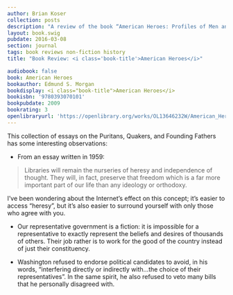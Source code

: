```yaml
---
author: Brian Koser
collection: posts
description: "A review of the book “American Heroes: Profiles of Men and Women Who Shaped Early America” by Edmund S. Morgan"
layout: book.swig
pubdate: 2016-03-08
section: journal
tags: book reviews non-fiction history
title: "Book Review: <i class='book-title'>American Heroes</i>"

audiobook: false
book: American Heroes
bookauthor: Edmund S. Morgan
bookdisplay: <i class="book-title">American Heroes</i>
bookisbn: '9780393070101'
bookpubdate: 2009
bookrating: 3
openlibraryurl: 'https://openlibrary.org/works/OL13646232W/American_Heroes'
---
```

This collection of essays on the Puritans, Quakers, and Founding Fathers has some interesting observations:

- From an essay written in 1959:

> Libraries will remain the nurseries of heresy and independence of thought. They will, in fact, preserve that freedom which is a far more important part of our life than any ideology or orthodoxy.

I’ve been wondering about the Internet’s effect on this concept; it’s easier to access “heresy”, but it’s also easier to surround yourself with only those who agree with you.

- Our representative government is a fiction: it is impossible for a representative to exactly represent the beliefs and desires of thousands of others. Their job rather is to work for the good of the country instead of just their constituency.

- Washington refused to endorse political candidates to avoid, in his words, “interfering directly or indirectly with...the choice of their representatives”. In the same spirit, he also refused to veto many bills that he personally disagreed with.